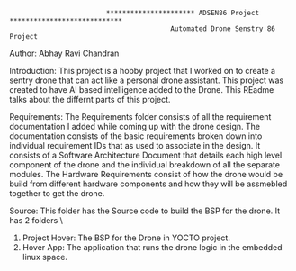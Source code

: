                             ********************** ADSEN86 Project ****************************
                                            Automated Drone Senstry 86 Project 
Author: Abhay Ravi Chandran 

Introduction: 
    This project is a hobby project that I worked on to create a sentry drone that can act like a personal drone assistant. This project was created to have AI based intelligence added to the Drone. This REadme talks about the differnt parts of this project. 

Requirements:
The Requirements folder consists of all the requirement documentation I added while coming up with the drone design. The documentation consists of the basic requirements broken down into individual requirement IDs that as used to associate in the design. It consists of a Software Architecture Document that details each high level component of the drone and the individual breakdown of all the separate modules. The Hardware Requirements consist of how the drone would be build from different hardware components and how they will be assmebled together to get the drone. 

Source:
This folder has the Source code to build the BSP for the drone. It has 2 folders \
1) Project Hover: The BSP for the Drone in YOCTO project. 
2) Hover App: The application that runs the drone logic in the embedded linux space.



